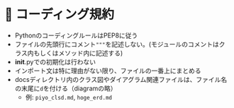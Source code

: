 # 📝 コーディング規約

- PythonのコーディングルールはPEP8に従う
- ファイルの先頭行にコメント`"""`を記述しない。(モジュールのコメントはクラス内もしくはメソッド内に記述する)
- __init__.pyでの初期化は行わない
- インポート文は特に理由がない限り、ファイルの一番上にまとめる
- docsディレクトリ内のクラス図やダイアグラム関連ファイルは、ファイル名の末尾に`d`を付ける（diagramの略）
  - 例: `piyo_clsd.md`, `hoge_erd.md`